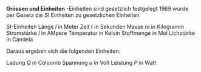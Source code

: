 **Grössen und Einheiten**
-Einheiten sind gesetzlich festgelegt
1969 wurde per Gesetz die SI Einheiten zu gesetzlichen Einheiten


SI-Einheiten
Länge _l_ in Meter
Zeit _t_ in Sekunden
Masse _m_ in Kilogramm
Stromstárke _I_ in AMpere
Temperatur in Kelvin
Stoffmenge in Mol
Lichstärke in Candela

Daraus ergeben sich die folgenden Einheiten:

Ladung _Q_ in Coloumb
Spannung _u_ in Volt
Leistung _P_ in Watt